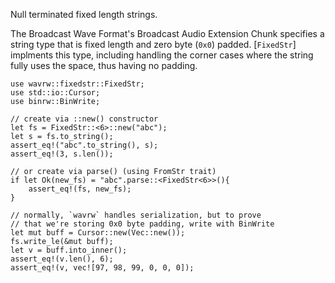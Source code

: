 Null terminated fixed length strings.

The Broadcast Wave Format's Broadcast Audio Extension Chunk specifies a string
type that is fixed length and zero byte (`0x0`) padded. [`FixedStr`] implments this type, 
including handling the corner cases where the string fully uses the space, thus having
no padding.


```
use wavrw::fixedstr::FixedStr; 
use std::io::Cursor; 
use binrw::BinWrite;

// create via ::new() constructor
let fs = FixedStr::<6>::new("abc");
let s = fs.to_string();
assert_eq!("abc".to_string(), s);
assert_eq!(3, s.len());

// or create via parse() (using FromStr trait)
if let Ok(new_fs) = "abc".parse::<FixedStr<6>>(){
    assert_eq!(fs, new_fs);
}

// normally, `wavrw` handles serialization, but to prove 
// that we're storing 0x0 byte padding, write with BinWrite
let mut buff = Cursor::new(Vec::new());
fs.write_le(&mut buff); 
let v = buff.into_inner();
assert_eq!(v.len(), 6); 
assert_eq!(v, vec![97, 98, 99, 0, 0, 0]); 
```


